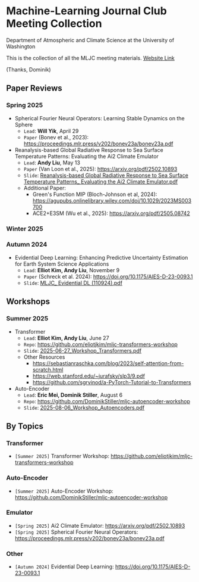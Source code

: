 # Machine-Learning Journal Club Meeting Collection

Department of Atmospheric and Climate Science at the University of Washington

This is the collection of all the MLJC meeting materials. [Website Link](<https://nightingale-lzh.github.io/UW-Atmos-MLJC/>)

(Thanks, Dominik)

## Paper Reviews

### Spring 2025

- Spherical Fourier Neural Operators: Learning Stable Dynamics on the Sphere
  - `Lead`: **Will Yik**, April 29
  - `Paper` (Bonev et al., 2023): <https://proceedings.mlr.press/v202/bonev23a/bonev23a.pdf>
- Reanalysis-based Global Radiative Response to Sea Surface Temperature Patterns: Evaluating the Ai2 Climate Emulator
  - `Lead`: **Andy Liu**, May 13
  - `Paper` (Van Loon et al., 2025): <https://arxiv.org/pdf/2502.10893>
  - `Slide`: [Reanalysis-based Global Radiative Response to Sea Surface Temperature Patterns_ Evaluating the Ai2 Climate Emulator.pdf](<Spring 2025/Reanalysis-based Global Radiative Response to Sea Surface Temperature Patterns_ Evaluating the Ai2 Climate Emulator.pdf>)
  - Additional Paper:
    - Green's Function MIP (Bloch-Johnson et al, 2024): <https://agupubs.onlinelibrary.wiley.com/doi/10.1029/2023MS003700>
    - ACE2+E3SM (Wu et al., 2025): <https://arxiv.org/pdf/2505.08742>

### Winter 2025

### Autumn 2024

- Evidential Deep Learning: Enhancing Predictive Uncertainty Estimation for Earth System Science Applications
  - `Lead`: **Elliot Kim, Andy Liu**, November 9
  - `Paper` (Schreck et al. 2024): <https://doi.org/10.1175/AIES-D-23-0093.1>
  - `Slide`: [MLJC_ Evidential DL (110924).pdf](<Autumn 2024/MLJC_ Evidential DL (110924).pdf>)

## Workshops

### Summer 2025

- Transformer
  - `Lead`: **Elliot Kim, Andy Liu**, June 27
  - `Repo`: <https://github.com/eliotjkim/mljc-transformers-workshop>
  - `Slide`: [2025-06-27_Workshop_Transformers.pdf](<Summer 2025/2025-06-27_Workshop_Transformers.pdf>)
  - Other Resources
    - <https://sebastianraschka.com/blog/2023/self-attention-from-scratch.html>
    - <https://web.stanford.edu/~jurafsky/slp3/9.pdf>
    - <https://github.com/sgrvinod/a-PyTorch-Tutorial-to-Transformers>
- Auto-Encoder
  - `Lead`: **Eric Mei, Dominik Stiller**, August 6
  - `Repo`: <https://github.com/DominikStiller/mljc-autoencoder-workshop> 
  - `Slide`: [2025-08-06_Workshop_Autoencoders.pdf](<Summer 2025/2025-08-06_Workshop_Autoencoders.pdf>)

## By Topics

### Transformer

- `[Summer 2025]` Transformer Workshop: <https://github.com/eliotjkim/mljc-transformers-workshop>

### Auto-Encoder

- `[Summer 2025]` Auto-Encoder Workshop: <https://github.com/DominikStiller/mljc-autoencoder-workshop> 

### Emulator

- `[Spring 2025]` Ai2 Climate Emulator: <https://arxiv.org/pdf/2502.10893>
- `[Spring 2025]` Spherical Fourier Neural Operators: <https://proceedings.mlr.press/v202/bonev23a/bonev23a.pdf>

### Other

- `[Autumn 2024]` Evidential Deep Learning: <https://doi.org/10.1175/AIES-D-23-0093.1>
